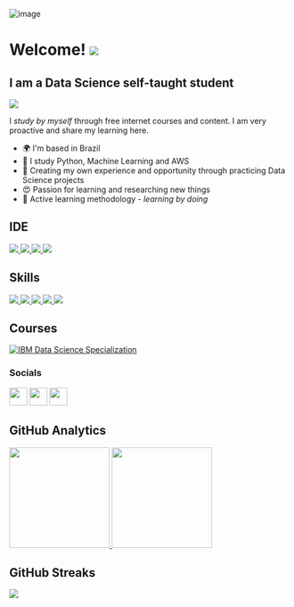![image](https://github.com/moniquecardoso25/moniquecardoso25/assets/140358716/6fe2a408-2462-4c4c-8f16-2a6cc4fed66e)


Welcome! ![](https://user-images.githubusercontent.com/18350557/176309783-0785949b-9127-417c-8b55-ab5a4333674e.gif) 
============================================================================================================================================

I am a Data Science self-taught student
--------------------------------------

[![](https://github-profile-summary-cards.vercel.app/api/cards/profile-details?username=moniquecardoso25&theme=dark)](https://github.com/moniquecardoso25)

I *study by myself* through free internet courses and content. I am very proactive and share my learning here.

* 🌍  I'm based in Brazil
* 🌻  I study Python, Machine Learning and AWS
* 🌱  Creating my own experience and opportunity through practicing Data Science projects
* 😍  Passion for learning and researching new things
* 🎯  Active learning methodology - *learning by doing*
  

## IDE
[![](https://img.shields.io/badge/Jupyter-F7931E?style=for-the-badge&logo=Jupyter&logoColor=black) ![](	https://img.shields.io/badge/Colab-F9AB00?style=for-the-badge&logo=googlecolab&color=525252) ![](https://img.shields.io/badge/PyCharm-000000.svg?&style=for-the-badge&logo=PyCharm&logoColor=white) ![](https://img.shields.io/badge/VSCode-0078D4?style=for-the-badge&logo=visual%20studio%20code&logoColor=white)](https://github.com/SUKHMAN-SINGH-1612)

## Skills
[![](https://img.shields.io/badge/Numpy-777BB4?style=for-the-badge&logo=numpy&logoColor=white) ![](https://img.shields.io/badge/Pandas-2C2D72?style=for-the-badge&logo=pandas&logoColor=white) ![](https://img.shields.io/badge/Python-FFD43B?style=for-the-badge&logo=python&logoColor=blue) ![](https://img.shields.io/badge/scikit_learn-F7931E?style=for-the-badge&logo=scikit-learn&logoColor=whit) ![](https://img.shields.io/badge/Matplotlib-00979D?style=for-the-badge&logo=Matplotlib&logoColor=white)](https://github.com/SUKHMAN-SINGH-1612)

## Courses
[![IBM Data Science Specialization](https://img.shields.io/badge/IBM%20Data%20Science-Specialization-blueviolet)](https://www.coursera.org/account/accomplishments/specialization/certificate/4YYSZ8JRV4GN)



### Socials

<p align="left"> <a href="https://www.github.com/moniquecardoso25" target="_blank" rel="noreferrer"><img src="https://raw.githubusercontent.com/danielcranney/readme-generator/main/public/icons/socials/github-dark.svg" width="32" height="32" /></a> <a href="https://www.linkedin.com/in/monique-cardoso21" target="_blank" rel="noreferrer"><img src="https://raw.githubusercontent.com/danielcranney/readme-generator/main/public/icons/socials/linkedin.svg" width="32" height="32" /></a> <a href="http://www.medium.com//@moniquecardoso123" target="_blank" rel="noreferrer"><img src="https://raw.githubusercontent.com/danielcranney/readme-generator/main/public/icons/socials/medium-dark.svg" width="32" height="32" /></a></p>




## GitHub Analytics
[<img height="180em" src="https://github-readme-stats-eight-theta.vercel.app/api?username=moniquecardoso25&show_icons=true&theme=dark&include_all_commits=true&count_private=true"/> <img height="180em" src="https://github-readme-stats-eight-theta.vercel.app/api/top-langs/?username=moniquecardoso25&layout=compact&langs_count=8&theme=dark"/>](https://github.com/moniquecardoso25)




## GitHub Streaks
[![](https://github-readme-streak-stats.herokuapp.com/?user=moniquecardoso25&theme=dark)](https://github.com/moniquecardoso25)
